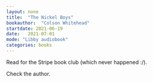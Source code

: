 ```yaml
---
layout: none
title:  "The Nickel Boys"
bookauthor:  "Colson Whitehead"
startdate: 2021-06-19
date:   2021-07-01
mode: "Libby audiobook"
categories: books
---
```


Read for the Stripe book club (which never happened :/).

Check the author.
